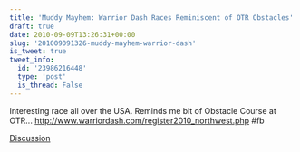 ```yaml
---
title: 'Muddy Mayhem: Warrior Dash Races Reminiscent of OTR Obstacles'
draft: true
date: 2010-09-09T13:26:31+00:00
slug: '201009091326-muddy-mayhem-warrior-dash'
is_tweet: true
tweet_info:
  id: '23986216448'
  type: 'post'
  is_thread: False
---
```




Interesting race all over the USA. Reminds me bit of Obstacle Course at OTR... http://www.warriordash.com/register2010_northwest.php #fb

[Discussion](https://x.com/sytelus/status/23986216448)
